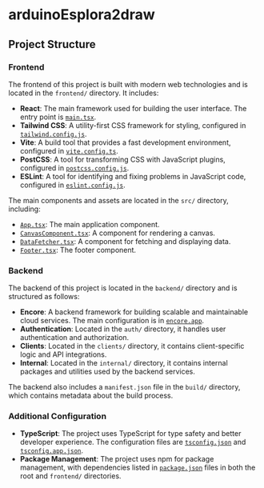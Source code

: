 # arduinoEsplora2draw

## Project Structure

### Frontend

The frontend of this project is built with modern web technologies and is located in the `frontend/` directory. It includes:

- **React**: The main framework used for building the user interface. The entry point is [`main.tsx`](frontend/src/main.tsx).
- **Tailwind CSS**: A utility-first CSS framework for styling, configured in [`tailwind.config.js`](frontend/tailwind.config.js).
- **Vite**: A build tool that provides a fast development environment, configured in [`vite.config.ts`](frontend/vite.config.ts).
- **PostCSS**: A tool for transforming CSS with JavaScript plugins, configured in [`postcss.config.js`](frontend/postcss.config.js).
- **ESLint**: A tool for identifying and fixing problems in JavaScript code, configured in [`eslint.config.js`](frontend/eslint.config.js).

The main components and assets are located in the `src/` directory, including:

- [`App.tsx`](frontend/src/App.tsx): The main application component.
- [`CanvasComponent.tsx`](frontend/src/CanvasComponent.tsx): A component for rendering a canvas.
- [`DataFetcher.tsx`](frontend/src/DataFetcher.tsx): A component for fetching and displaying data.
- [`Footer.tsx`](frontend/src/Footer.tsx): The footer component.

### Backend

The backend of this project is located in the `backend/` directory and is structured as follows:

- **Encore**: A backend framework for building scalable and maintainable cloud services. The main configuration is in [`encore.app`](backend/encore.app).
- **Authentication**: Located in the `auth/` directory, it handles user authentication and authorization.
- **Clients**: Located in the `clients/` directory, it contains client-specific logic and API integrations.
- **Internal**: Located in the `internal/` directory, it contains internal packages and utilities used by the backend services.

The backend also includes a `manifest.json` file in the `build/` directory, which contains metadata about the build process.

### Additional Configuration

- **TypeScript**: The project uses TypeScript for type safety and better developer experience. The configuration files are [`tsconfig.json`](tsconfig.json) and [`tsconfig.app.json`](frontend/tsconfig.app.json).
- **Package Management**: The project uses npm for package management, with dependencies listed in [`package.json`](package.json) files in both the root and `frontend/` directories.
